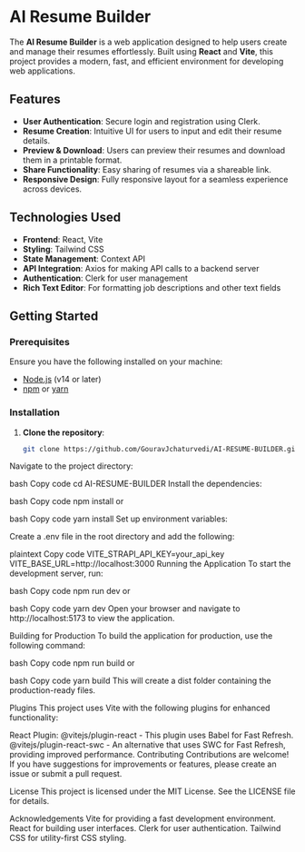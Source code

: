 # AI Resume Builder

The **AI Resume Builder** is a web application designed to help users create and manage their resumes effortlessly. Built using **React** and **Vite**, this project provides a modern, fast, and efficient environment for developing web applications.

## Features

- **User Authentication**: Secure login and registration using Clerk.
- **Resume Creation**: Intuitive UI for users to input and edit their resume details.
- **Preview & Download**: Users can preview their resumes and download them in a printable format.
- **Share Functionality**: Easy sharing of resumes via a shareable link.
- **Responsive Design**: Fully responsive layout for a seamless experience across devices.

## Technologies Used

- **Frontend**: React, Vite
- **Styling**: Tailwind CSS
- **State Management**: Context API
- **API Integration**: Axios for making API calls to a backend server
- **Authentication**: Clerk for user management
- **Rich Text Editor**: For formatting job descriptions and other text fields

## Getting Started

### Prerequisites

Ensure you have the following installed on your machine:

- [Node.js](https://nodejs.org/) (v14 or later)
- [npm](https://www.npmjs.com/) or [yarn](https://yarnpkg.com/)

### Installation

1. **Clone the repository**:

   ```bash
   git clone https://github.com/GouravJchaturvedi/AI-RESUME-BUILDER.git
Navigate to the project directory:

bash
Copy code
cd AI-RESUME-BUILDER
Install the dependencies:

bash
Copy code
npm install
or

bash
Copy code
yarn install
Set up environment variables:

Create a .env file in the root directory and add the following:

plaintext
Copy code
VITE_STRAPI_API_KEY=your_api_key
VITE_BASE_URL=http://localhost:3000
Running the Application
To start the development server, run:

bash
Copy code
npm run dev
or

bash
Copy code
yarn dev
Open your browser and navigate to http://localhost:5173 to view the application.

Building for Production
To build the application for production, use the following command:

bash
Copy code
npm run build
or

bash
Copy code
yarn build
This will create a dist folder containing the production-ready files.

Plugins
This project uses Vite with the following plugins for enhanced functionality:

React Plugin:
@vitejs/plugin-react - This plugin uses Babel for Fast Refresh.
@vitejs/plugin-react-swc - An alternative that uses SWC for Fast Refresh, providing improved performance.
Contributing
Contributions are welcome! If you have suggestions for improvements or features, please create an issue or submit a pull request.

License
This project is licensed under the MIT License. See the LICENSE file for details.

Acknowledgements
Vite for providing a fast development environment.
React for building user interfaces.
Clerk for user authentication.
Tailwind CSS for utility-first CSS styling.